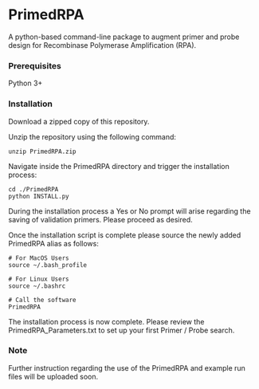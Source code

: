 # PrimedRPA

A python-based command-line package to augment primer and probe design for Recombinase Polymerase Amplification (RPA).


### Prerequisites

Python 3+

### Installation

Download a zipped copy of this repository.

Unzip the repository using the following command:

```
unzip PrimedRPA.zip
```

Navigate inside the PrimedRPA directory and trigger the installation process:

```
cd ./PrimedRPA
python INSTALL.py
```

During the installation process a Yes or No prompt will arise regarding the saving
of validation primers. Please proceed as desired.


Once the installation script is complete please source the newly added PrimedRPA alias as follows:

```
# For MacOS Users
source ~/.bash_profile

# For Linux Users
source ~/.bashrc

# Call the software
PrimedRPA

```

The installation process is now complete. Please review the PrimedRPA_Parameters.txt to
set up your first Primer / Probe search.

### Note

Further instruction regarding the use of the PrimedRPA and example run files will be uploaded soon.
